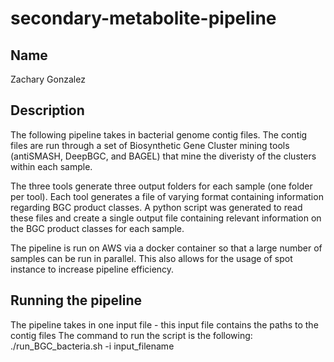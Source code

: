 # secondary-metabolite-pipeline

## Name
Zachary Gonzalez

## Description
The following pipeline takes in bacterial genome contig files. The contig files are run through a set of Biosynthetic Gene Cluster mining tools (antiSMASH, DeepBGC, and BAGEL) that mine the diveristy of the clusters within each sample. 

The three tools generate three output folders for each sample (one folder per tool). Each tool generates a file of varying format containing information regarding BGC product classes. A python script was generated to read these files and create a single output file containing relevant information on the BGC product classes for each sample. 

The pipeline is run on AWS via a docker container so that a large number of samples can be run in parallel. This also allows for the usage of spot instance to increase pipeline efficiency. 

## Running the pipeline
The pipeline takes in one input file - this input file contains the paths to the contig files
The command to run the script is the following:
./run_BGC_bacteria.sh -i input_filename
